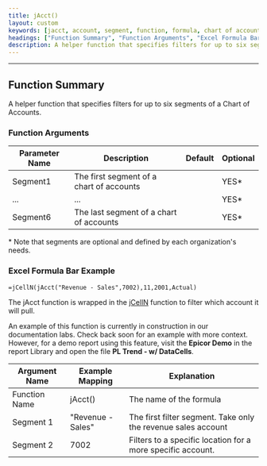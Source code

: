 ```yaml
---
title: jAcct()
layout: custom
keywords: [jacct, account, segment, function, formula, chart of accounts]
headings: ["Function Summary", "Function Arguments", "Excel Formula Bar Example"]
description: A helper function that specifies filters for up to six segments of a Chart of Accounts  
---
```

* * *

##  Function Summary 

A helper function that specifies filters for up to six segments of a Chart of Accounts. 

###  Function Arguments   
  
| Parameter Name | Description                              | Default | Optional |
| -------------- | ---------------------------------------- | ------- | -------- |
| Segment1       | The first segment of a chart of accounts |         | YES*     |
| ...            | ...                                      |         | YES*     |
| Segment6       | The last segment of a chart of accounts  |         | YES*     |

\* Note that segments are optional and defined by each organization's needs. 

###  Excel Formula Bar Example   

```Excel
=jCellN(jAcct("Revenue - Sales",7002),11,2001,Actual)
```

The jAcct function is wrapped in the [jCellN](/wIndex/jCell.html) function to filter which account it will pull.

An example of this function is currently in construction in our documentation labs. Check back soon for an example with more context. However, for a demo report using this feature, visit the **Epicor Demo** in the report Library and open the file **PL Trend - w/ DataCells**.

| Argument Name | Example Mapping   | Explanation                                                   |
| ------------- | ----------------- | ------------------------------------------------------------- |
| Function Name | jAcct()           | The name of the formula                                       |
| Segment 1     | "Revenue - Sales" | The first filter segment. Take only the revenue sales account |
| Segment 2     | 7002              | Filters to a specific location for a more specific account.   |